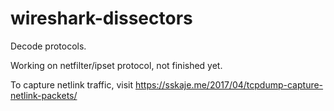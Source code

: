 # wireshark-dissectors

Decode protocols.

Working on netfilter/ipset protocol, not finished yet.

To capture netlink traffic, visit https://sskaje.me/2017/04/tcpdump-capture-netlink-packets/

